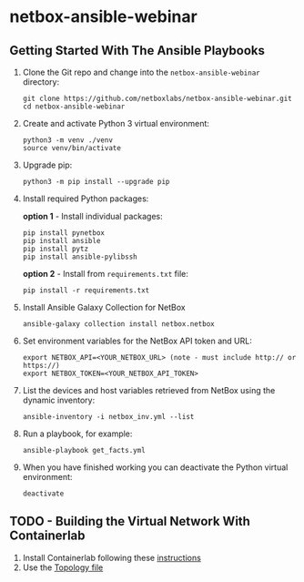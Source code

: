 # netbox-ansible-webinar

## Getting Started With The Ansible Playbooks

1. Clone the Git repo and change into the `netbox-ansible-webinar` directory:
    ```
    git clone https://github.com/netboxlabs/netbox-ansible-webinar.git
    cd netbox-ansible-webinar
    ```
2. Create and activate Python 3 virtual environment:
    ```
    python3 -m venv ./venv
    source venv/bin/activate
    ```
3. Upgrade pip:
    ```
    python3 -m pip install --upgrade pip
    ```
4. Install required Python packages:

    **option 1** - Install individual packages: 
    ```
    pip install pynetbox
    pip install ansible
    pip install pytz
    pip install ansible-pylibssh
    ```
    **option 2** - Install from `requirements.txt` file: 
    ```
    pip install -r requirements.txt
    ```
5. Install Ansible Galaxy Collection for NetBox
    ```
    ansible-galaxy collection install netbox.netbox
    ```
6. Set environment variables for the NetBox API token and URL:
    ```
    export NETBOX_API=<YOUR_NETBOX_URL> (note - must include http:// or https://) 
    export NETBOX_TOKEN=<YOUR_NETBOX_API_TOKEN>
    ```
7. List the devices and host variables retrieved from NetBox using the dynamic inventory: 
    ```
    ansible-inventory -i netbox_inv.yml --list
    ```
7. Run a playbook, for example: 
    ```
    ansible-playbook get_facts.yml
    ```
8. When you have finished working you can deactivate the Python virtual environment:
    ```
    deactivate
    ```

## TODO - Building the Virtual Network With Containerlab

1. Install Containerlab following these [instructions](https://containerlab.dev/install/)
2. Use the [Topology file](./containerlab/testlab.clab.yaml) 